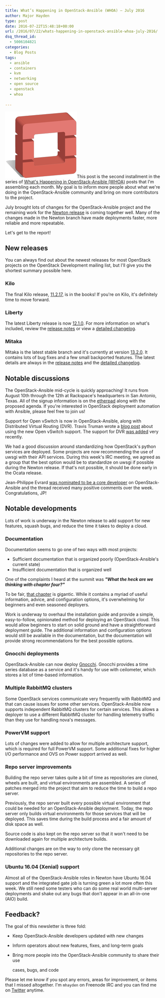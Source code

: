 ```yaml
---
title: What’s Happening in OpenStack-Ansible (WHOA) – July 2016
author: Major Hayden
type: post
date: 2016-07-22T15:48:18+00:00
url: /2016/07/22/whats-happening-in-openstack-ansible-whoa-july-2016/
dsq_thread_id:
  - 5006104821
categories:
  - Blog Posts
tags:
  - ansible
  - containers
  - kvm
  - networking
  - open source
  - openstack
  - whoa

---
```

[<img src="/wp-content/uploads/2011/11/openstack-justheo.png" alt="OpenStack" width="232" height="214" class="alignright size-full wp-image-2592" />][1]This post is the second installment in the series of [What's Happening in OpenStack-Ansible (WHOA)][2] posts that I'm assembling each month. My goal is to inform more people about what we're doing in the OpenStack-Ansible community and bring on more contributors to the project.

July brought lots of changes for the OpenStack-Ansible project and the remaining work for the [Newton release][3] is coming together well. Many of the changes made in the Newton branch have made deployments faster, more reliable and more repeatable.

Let's get to the report!

## New releases

You can always find out about the newest releases for most OpenStack projects on the OpenStack Development mailing list, but I'll give you the shortest summary possible here.

### Kilo

The final Kilo release, [11.2.17][4], is in the books! If you're on Kilo, it's definitely time to move forward.

### Liberty

The latest Liberty release is now [12.1.0][5]. For more information on what's included, review the [release notes][6] or view a [detailed changelog][7].

### Mitaka

Mitaka is the latest stable branch and it's currently at version [13.2.0][8]. It contains lots of bug fixes and a few small backported features. The latest details are always in the [release notes][9] and the [detailed changelog][10].

## Notable discussions

The OpenStack-Ansible mid-cycle is quickly approaching! It runs from August 10th through the 12th at Rackspace's headquarters in San Antonio, Texas. All of the signup information is on the [etherpad][11] along with the proposed agenda. If you're interested in OpenStack deployment automation with Ansible, please feel free to join us!

Support for Open vSwitch is now in OpenStack-Ansible, along with Distributed Virtual Routing (DVR). Travis Truman wrote a [blog post][12] about using the new Open vSwitch support. The support for DVR [was added][13] very recently.

We had a good discussion around standardizing how OpenStack's python services are deployed. Some projects are now recommending the use of uwsgi with their API services. During this week's IRC meeting, we agreed as a group that the best option would be to standardize on uwsgi if possible during the Newton release. If that's not possible, it should be done early in the Ocata release.

Jean-Philippe Evrard [was nominated to be a core developer][14] on OpenStack-Ansible and the thread received many positive comments over the week. Congratulations, JP!

## Notable developments

Lots of work is underway in the Newton release to add support for new features, squash bugs, and reduce the time it takes to deploy a cloud.

### Documentation

Documentation seems to go one of two ways with most projects:

  * Sufficient documentation that is organized poorly (OpenStack-Ansible's current state)
  * Insufficient documentation that is organized well

One of the complaints I heard at the summit was **_"What the heck are we thinking with chapter four?"_**

To be fair, [that chapter][15] is gigantic. While it contains a myriad of useful information, advice, and configuration options, it's overwhelming for beginners and even seasoned deployers.

Work is underway to overhaul the installation guide and provide a simple, easy-to-follow, opinionated method for deploying an OpenStack cloud. This would allow beginners to start on solid ground and have a straightforward deployment guide. The additional information and configuration options would still be available in the documentation, but the documentation will provide strong recommendations for the best possible options.

### Gnocchi deployments

OpenStack-Ansible can now deploy [Gnocchi][16]. Gnocchi provides a time series database as a service and it's handy for use with ceilometer, which stores a lot of time-based information.

### Multiple RabbitMQ clusters

Some OpenStack services communicate very frequently with RabbitMQ and that can cause issues for some other services. OpenStack-Ansible now supports independent RabbitMQ clusters for certain services. This allows a deployer to use a different RabbitMQ cluster for handling telemetry traffic than they use for handling nova's messages.

### PowerVM support

Lots of changes were added to allow for multiple architecture support, which is required for full PowerVM support. Some additional fixes for higher I/O performance and OVS on Power support arrived as well.

### Repo server improvements

Building the repo server takes quite a bit of time as repositories are cloned, wheels are built, and virtual environments are assembled. A series of patches merged into the project that aim to reduce the time to build a repo server.

Previously, the repo server built every possible virtual environment that could be needed for an OpenStack-Ansible deployment. Today, the repo server only builds virtual environments for those services that will be deployed. This saves time during the build process and a fair amount of disk space as well.

Source code is also kept on the repo server so that it won't need to be downloaded again for multiple architecture builds.

Additional changes are on the way to only clone the necessary git repositories to the repo server.

### Ubuntu 16.04 (Xenial) support

Almost all of the OpenStack-Ansible roles in Newton have Ubuntu 16.04 support and the integrated gate job is turning green a lot more often this week. We still need some testers who can do some real world multi-server deployments and shake out any bugs that don't appear in an all-in-one (AIO) build.

## Feedback?

The goal of this newsletter is three fold:

  * Keep OpenStack-Ansible developers updated with new changes
  * Inform operators about new features, fixes, and long-term goals
  * Bring more people into the OpenStack-Ansible community to share their use

    cases, bugs, and code

Please let me know if you spot any errors, areas for improvement, or items that I missed altogether. I'm `mhayden` on Freenode IRC and you can find me on [Twitter][17] anytime.

 [1]: /wp-content/uploads/2011/11/openstack-justheo.png
 [2]: /tags/whoa/
 [3]: http://releases.openstack.org/newton/schedule.html
 [4]: https://review.openstack.org/#/c/336505/
 [5]: https://review.openstack.org/#/c/342310/
 [6]: http://docs.openstack.org/releasenotes/openstack-ansible/liberty.html
 [7]: https://gist.github.com/major/c965c67ae56d3a34a30b32d8212c258f
 [8]: https://review.openstack.org/#/c/342307/
 [9]: http://docs.openstack.org/releasenotes/openstack-ansible/mitaka.html
 [10]: https://gist.github.com/major/def75c576cd22c09b5e62fcc2d138202
 [11]: https://etherpad.openstack.org/p/osa-midcycle-newton
 [12]: http://lists.openstack.org/pipermail/openstack-dev/2016-July/098858.html
 [13]: https://review.openstack.org/#/c/338546/
 [14]: https://openstack.nimeyo.com/90118/openstack-openstack-nominating-philippe-openstack-openstack
 [15]: http://docs.openstack.org/developer/openstack-ansible/mitaka/install-guide/configure.html
 [16]: http://docs.openstack.org/developer/gnocchi/basic.html
 [17]: https://twitter.com/majorhayden
